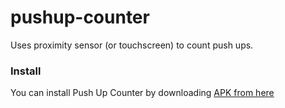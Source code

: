 pushup-counter
==============

Uses proximity sensor (or touchscreen) to count push ups.

### Install ###
You can install Push Up Counter by downloading [APK from here](https://github.com/SPython/pushup-counter/releases/download/v1.1.1/PushUpCounter-release.apk)
